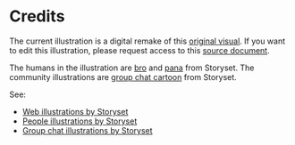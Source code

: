# Credits

The current illustration is a digital remake of this [original visual](/patterns/2-structured/project-setup/assets/base_docs_drawing.png).
If you want to edit this illustration, please request access to this [source document](https://docs.google.com/presentation/d/11JOByEO9QXlRLXX5BIv9rjUzPzCKErZzknD1OLcprQQ/edit?usp=sharing).

The humans in the illustration are [bro](https://storyset.com/illustration/coding/bro) and [pana](https://storyset.com/illustration/high-five/pana) from Storyset.
The community illustrations are [group chat cartoon](https://storyset.com/illustration/group-chat/bro) from Storyset.

See:

- [Web illustrations by Storyset](https://storyset.com/web)
- [People illustrations by Storyset](https://storyset.com/people)
- [Group chat illustrations by Storyset](https://storyset.com/illustration/group-chat)
